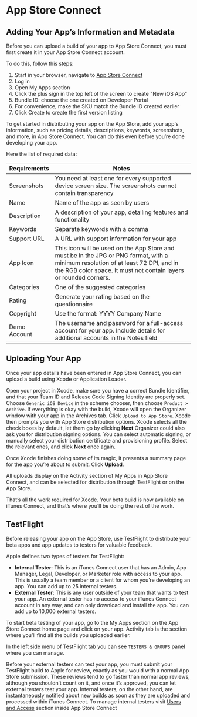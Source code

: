 # App Store Connect


## Adding Your App’s Information and Metadata
Before you can upload a build of your app to App Store Connect, you must first create it in your App Store Connect account.

To do this, follow this steps:
1. Start in your browser, navigate to [App Store Connect](https://appstoreconnect.apple.com)
2. Log in
3. Open My Apps section
4. Click the plus sign in the top left of the screen to create "New iOS App"
5. Bundle ID: choose the one created on Developer Portal
6. For convenience, make the SKU match the Bundle ID created earlier
7. Click Create to create the first version listing

To get started in distributing your app on the App Store, add your app's information, such as pricing details, descriptions, keywords, screenshots, and more, in App Store Connect. You can do this even before you’re done developing your app.

Here the list of required data:

| Requirements          | Notes |
| --------------------- | ----- |
| Screenshots           | You need at least one for every supported device screen size.  The screenshots cannot contain transparency |
| Name                  | Name of the app as seen by users |
| Description           | A description of your app, detailing features and functionality |
| Keywords              | Separate keywords with a comma |
| Support URL           | A URL with support information for your app |
| App Icon              | This icon will be used on the App Store and must be in the JPG or PNG format, with a minimum resolution of at least 72 DPI, and in the RGB color space. It must not contain layers or rounded corners. |
| Categories            | One of the suggested categories |
| Rating                | Generate your rating based on the questionnaire |
| Copyright             | Use the format: YYYY Company Name |
| Demo Account          | The username and password for a full-access account for your app. Include details for additional accounts in the Notes field |

## Uploading Your App
Once your app details have been entered in App Store Connect, you can upload a build using Xcode or Application Loader. 

Open your project in Xcode, make sure you have a correct Bundle Identifier, and that your Team ID and Release Code Signing Identity are properly set. Choose `Generic iOS Device` in the scheme chooser, then choose `Product > Archive`. If everything is okay with the build, Xcode will open the Organizer window with your app in the Archives tab. Click `Upload to App Store`.
Xcode then prompts you with App Store distribution options. Xcode selects all the check boxes by default, let them go by clicking **Next**
Organizer could also ask you for distribution signing options. You can select automatic signing, or manually select your distribution certificate and provisioning profile. Select the relevant ones, and click **Next** once again.

Once Xcode finishes doing some of its magic, it presents a summary page for the app you’re about to submit. Click **Upload**.

All uploads display on the Activity section of My Apps in App Store Connect, and can be selected for distribution through TestFlight or on the App Store.

That’s all the work required for Xcode. Your beta build is now available on iTunes Connect, and that’s where you’ll be doing the rest of the work.

## TestFlight
Before releasing your app on the App Store, use TestFlight to distribute your beta apps and app updates to testers for valuable feedback. 

Apple defines two types of testers for TestFlight:
* **Internal Tester**: This is an iTunes Connect user that has an Admin, App Manager, Legal, Developer, or Marketer role with access to your app. This is usually a team member or a client for whom you’re developing an app. You can add up to 25 internal testers.
* **External Tester**: This is any user outside of your team that wants to test your app. An external tester has no access to your iTunes Connect account in any way, and can only download and install the app. You can add up to 10,000 external testers.

To start beta testing of your app, go to the My Apps section on the App Store Connect home page and click on your app. Activity tab is the section where you’ll find all the builds you uploaded earlier.

In the left side menu of TestFlight tab you can see `TESTERS & GROUPS` panel where you can manage.

Before your external testers can test your app, you must submit your TestFlight build to Apple for review, exactly as you would with a normal App Store submission. These reviews tend to go faster than normal app reviews, although you shouldn’t count on it, and once it’s approved, you can let external testers test your app.
Internal testers, on the other hand, are instantaneously notified about new builds as soon as they are uploaded and processed within iTunes Connect. To manage internal testers visit [Users and Access](https://appstoreconnect.apple.com/access/users) section inside App Store Connect

